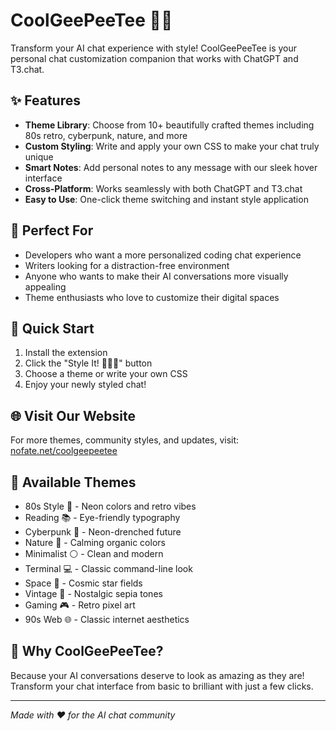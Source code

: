 # CoolGeePeeTee 🎨✨

Transform your AI chat experience with style! CoolGeePeeTee is your personal chat customization companion that works with ChatGPT and T3.chat.

## ✨ Features

- **Theme Library**: Choose from 10+ beautifully crafted themes including 80s retro, cyberpunk, nature, and more
- **Custom Styling**: Write and apply your own CSS to make your chat truly unique
- **Smart Notes**: Add personal notes to any message with our sleek hover interface
- **Cross-Platform**: Works seamlessly with both ChatGPT and T3.chat
- **Easy to Use**: One-click theme switching and instant style application

## 🎯 Perfect For

- Developers who want a more personalized coding chat experience
- Writers looking for a distraction-free environment
- Anyone who wants to make their AI conversations more visually appealing
- Theme enthusiasts who love to customize their digital spaces

## 🚀 Quick Start

1. Install the extension
2. Click the "Style It! 🎨✨💫" button
3. Choose a theme or write your own CSS
4. Enjoy your newly styled chat!

## 🌐 Visit Our Website

For more themes, community styles, and updates, visit:
[nofate.net/coolgeepeetee](https://nofate.net/coolgeepeetee)

## 🎨 Available Themes

- 80s Style 🎸 - Neon colors and retro vibes
- Reading 📚 - Eye-friendly typography
- Cyberpunk 🌆 - Neon-drenched future
- Nature 🌿 - Calming organic colors
- Minimalist ⚪️ - Clean and modern
- Terminal 💻 - Classic command-line look
- Space 🚀 - Cosmic star fields
- Vintage 📜 - Nostalgic sepia tones
- Gaming 🎮 - Retro pixel art
- 90s Web 🌐 - Classic internet aesthetics

## 💫 Why CoolGeePeeTee?

Because your AI conversations deserve to look as amazing as they are! Transform your chat interface from basic to brilliant with just a few clicks.

---

*Made with ❤️ for the AI chat community*